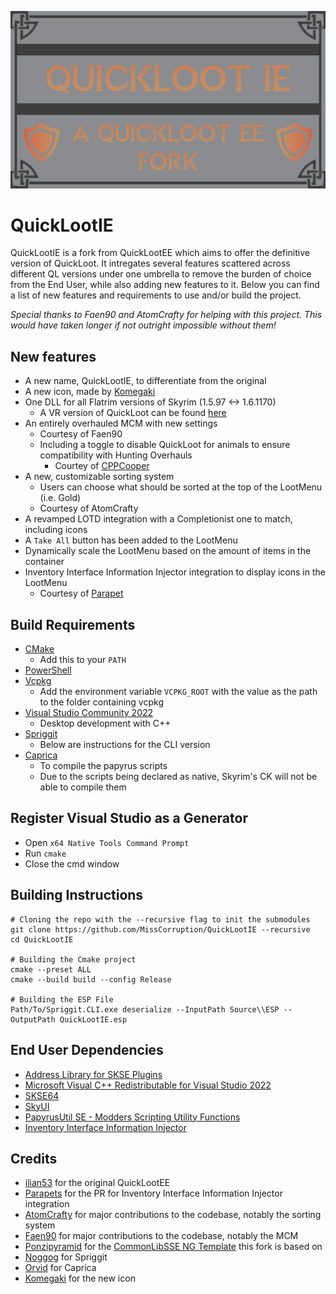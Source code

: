 ![image](.github/docs/QuickLootIE.png)

# QuickLootIE

QuickLootIE is a fork from QuickLootEE which aims to offer the definitive version of QuickLoot.
It intregates several features scattered across different QL versions under one umbrella to
remove the burden of choice from the End User, while also adding new features to it.
Below you can find a list of new features and requirements to use and/or build the project.

_Special thanks to Faen90 and AtomCrafty for helping with this project. 
This would have taken longer if not outright impossible without them!_

## New features

* A new name, QuickLootIE, to differentiate from the original
* A new icon, made by [Komegaki](https://github.com/Komegaki)
* One DLL for all Flatrim versions of Skyrim (1.5.97 <-> 1.6.1170)
	* A VR version of QuickLoot can be found [here](https://www.nexusmods.com/skyrimspecialedition/mods/102094) 
* An entirely overhauled MCM with new settings
	* Courtesy of Faen90 
	* Including a toggle to disable QuickLoot for animals to ensure compatibility with Hunting Overhauls
		* Courtey of [CPPCooper](https://github.com/Eloquence4/QuickLootEE/pull/3) 
* A new, customizable sorting system
	* Users can choose what should be sorted at the top of the LootMenu (i.e. Gold)
	* Courtesy of AtomCrafty
* A revamped LOTD integration with a Completionist one to match, including icons
* A `Take All` button has been added to the LootMenu
* Dynamically scale the LootMenu based on the amount of items in the container
* Inventory Interface Information Injector integration to display icons in the LootMenu
	* Courtesy of [Parapet](https://github.com/Eloquence4/QuickLootEE/pull/5)  

## Build Requirements
* [CMake](https://cmake.org/)
	* Add this to your `PATH`
* [PowerShell](https://github.com/PowerShell/PowerShell/releases/latest)
* [Vcpkg](https://github.com/microsoft/vcpkg)
	* Add the environment variable `VCPKG_ROOT` with the value as the path to the folder containing vcpkg
* [Visual Studio Community 2022](https://visualstudio.microsoft.com/)
	* Desktop development with C++
* [Spriggit](https://github.com/Mutagen-Modding/Spriggit)
	* Below are instructions for the CLI version
* [Caprica](https://github.com/Orvid/Caprica)
	* To compile the papyrus scripts
	* Due to the scripts being declared as native, Skyrim's CK will not be able to compile them

## Register Visual Studio as a Generator
* Open `x64 Native Tools Command Prompt`
* Run `cmake`
* Close the cmd window

## Building Instructions
```
# Cloning the repo with the --recursive flag to init the submodules
git clone https://github.com/MissCorruption/QuickLootIE --recursive
cd QuickLootIE

# Building the Cmake project
cmake --preset ALL
cmake --build build --config Release

# Building the ESP File
Path/To/Spriggit.CLI.exe deserialize --InputPath Source\\ESP --OutputPath QuickLootIE.esp
```


## End User Dependencies
* [Address Library for SKSE Plugins](https://www.nexusmods.com/skyrimspecialedition/mods/32444)
* [Microsoft Visual C++ Redistributable for Visual Studio 2022](https://learn.microsoft.com/en-us/cpp/windows/latest-supported-vc-redist?view=msvc-170)
* [SKSE64](https://skse.silverlock.org/)
* [SkyUI](https://www.nexusmods.com/skyrimspecialedition/mods/12604)
* [PapyrusUtil SE - Modders Scripting Utility Functions](https://www.nexusmods.com/skyrimspecialedition/mods/13048)
* [Inventory Interface Information Injector](https://www.nexusmods.com/skyrimspecialedition/mods/85702)

## Credits
* [ilian53](https://github.com/Eloquence4) for the original QuickLootEE
* [Parapets](https://github.com/Exit-9B) for the PR for Inventory Interface Information Injector integration
* [AtomCrafty](https://github.com/AtomCrafty) for major contributions to the codebase, notably the sorting system
* [Faen90](https://github.com/Faen668) for major contributions to the codebase, notably the MCM
* [Ponzipyramid](https://github.com/ponzipyramid) for the [CommonLibSSE NG Template](https://github.com/ponzipyramid/CommonLibSSE-NG-Template) this fork is based on
* [Noggog](https://github.com/Noggog) for Spriggit
* [Orvid](https://github.com/Orvid) for Caprica
* [Komegaki](https://github.com/Komegaki) for the new icon


